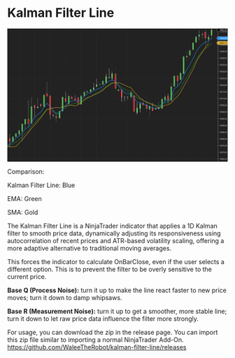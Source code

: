 # Kalman Filter Line

<img src="./screenshot.png" alt="TrustMeBro" style="display: block; margin: 0 auto">

Comparison:

Kalman Filter Line: Blue

EMA: Green

SMA: Gold

The Kalman Filter Line is a NinjaTrader indicator that applies a 1D Kalman filter to smooth price data, dynamically adjusting its responsiveness using autocorrelation of recent prices and ATR-based volatility scaling, offering a more adaptive alternative to traditional moving averages.

This forces the indicator to calculate OnBarClose, even if the user selects a different option. This is to prevent the filter to be overly sensitive to the current price.

**Base Q (Process Noise):** turn it up to make the line react faster to new price moves; turn it down to damp whipsaws.

**Base R (Measurement Noise):** turn it up to get a smoother, more stable line; turn it down to let raw price data influence the filter more strongly.

For usage, you can download the zip in the release page. You can import this zip file similar to importing a normal NinjaTrader Add-On. https://github.com/WaleeTheRobot/kalman-filter-line/releases
